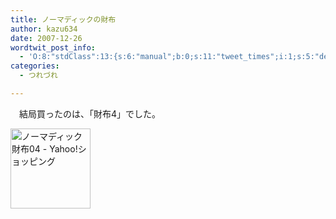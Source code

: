 ```yaml
---
title: ノーマディックの財布
author: kazu634
date: 2007-12-26
wordtwit_post_info:
  - 'O:8:"stdClass":13:{s:6:"manual";b:0;s:11:"tweet_times";i:1;s:5:"delay";i:0;s:7:"enabled";i:1;s:10:"separation";s:2:"60";s:7:"version";s:3:"3.7";s:14:"tweet_template";b:0;s:6:"status";i:2;s:6:"result";a:0:{}s:13:"tweet_counter";i:2;s:13:"tweet_log_ids";a:1:{i:0;i:3523;}s:9:"hash_tags";a:0:{}s:8:"accounts";a:1:{i:0;s:7:"kazu634";}}'
categories:
  - つれづれ

---
```

<div class="section">
<p>
    　結局買ったのは、「財布4」でした。
</p>
  
<p>
<center>
</center>
</p>
  
<p>
<a href="http://store.shopping.yahoo.co.jp/nomadic/sa-04.html" onclick="__gaTracker('send', 'event', 'outbound-article', 'http://store.shopping.yahoo.co.jp/nomadic/sa-04.html', '');"><img width="128" alt="ノーマディック　財布04 - Yahoo!ショッピング" src="http://img.simpleapi.net/small/http://store.shopping.yahoo.co.jp/nomadic/sa-04.html" style="border-style:none" height="128" /></a>
</p></p>
</div>
